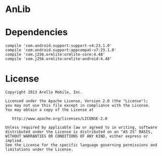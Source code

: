 # AnLib

Dependencies
=======
    compile 'com.android.support:support-v4:23.1.0'
    compile 'com.android.support:appcompat-v7:23.1.0'
    compile 'com.j256.ormlite:ormlite-core:4.48'
    compile 'com.j256.ormlite:ormlite-android:4.48'
    
License
=======

    Copyright 2013 Arello Mobile, Inc.

    Licensed under the Apache License, Version 2.0 (the "License");
    you may not use this file except in compliance with the License.
    You may obtain a copy of the License at

       http://www.apache.org/licenses/LICENSE-2.0

    Unless required by applicable law or agreed to in writing, software
    distributed under the License is distributed on an "AS IS" BASIS,
    WITHOUT WARRANTIES OR CONDITIONS OF ANY KIND, either express or implied.
    See the License for the specific language governing permissions and
    limitations under the License.
